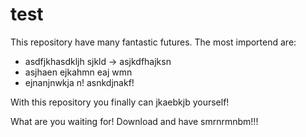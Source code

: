 test
====

This repository have many fantastic futures. The most importend are:
 - asdfjkhasdkljh sjkld -> asjkdfhajksn
 - asjhaen ejkahmn eaj wmn
 - ejnanjnwkja n! asnkdjnakf!
 
With this repository you finally can jkaebkjb yourself!

What are you waiting for! Download and have smrnrmnbm!!!
